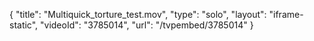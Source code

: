 {
    "title": "Multiquick_torture_test.mov",
    "type": "solo",
    "layout": "iframe-static",
    "videoId": "3785014",
    "url": "\/tvpembed\/3785014"
}
